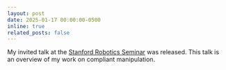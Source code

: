 ```yaml
---
layout: post
date: 2025-01-17 00:00:00-0500
inline: true
related_posts: false
---
```

My invited talk at the [Stanford Robotics Seminar](https://youtu.be/qKHWdh-Ip3U?si=HUpuj7r3677vOiOR) was released. This talk is an overview of my work on compliant manipulation.

